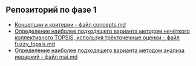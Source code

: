 ## Репозиторий по фазе 1
* [Концепции и критерии - файл concepts.md](https://github.com/LndProjectManagement/phase_1/blob/main/concepts.md)
* [Определение наиболее подходящего варианта методом нечёткого коллективного TOPSIS, используя трёхточечные оценки - файл fuzzy_topsis.md](https://github.com/LndProjectManagement/phase_1/blob/main/fuzzy_topsis.md)
* [Определение наиболее подходящего варианта методом анализа иерархий - файл mai.md](https://github.com/LndProjectManagement/phase_1/blob/main/mai.md)
